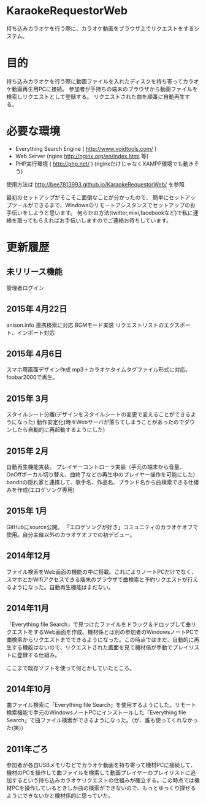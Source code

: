 KaraokeRequestorWeb
===================

持ち込みカラオケを行う際に、カラオケ動画をブラウザ上でリクエストをするシステム。

# 目的
持ち込みカラオケを行う際に動画ファイルを入れたディスクを持ち寄ってカラオケ動画再生用PCに接続。
参加者が手持ちの端末のブラウザから動画ファイルを検索しリクエストとして登録する。
リクエストされた曲を順番に自動再生する。

# 必要な環境
- Everything Search Engine ( http://www.voidtools.com/ )
- Web Server (nginx http://nginx.org/en/index.html 等)
- PHP実行環境 ( http://php.net/ )
(nginxだけじゃなくXAMPP環境でも動きそう)

使用方法は
http://bee7813993.github.io/KaraokeRequestorWeb/
を参照

最初のセットアップがそこそこ面倒なことが分かったので、
簡単にセットアップツールができるまで、Windowsのリモートアシスタンスでセットアップのお手伝いをしようと思います。
何らかの方法(twitter,mixi,facebookなど)で私に連絡を取ってもらえればお手伝いしますのでご連絡お待ちしています。



# 更新履歴

## 未リリース機能
管理者ログイン

## 2015年 4月22日
anison.info 連携検索に対応
BGMモード実装
リクエストリストのエクスポート、インポート対応


## 2015年 4月6日
スマホ用画面デザイン作成
mp3＋カラオケタイムタグファイル形式に対応。foobar2000で再生。

## 2015年 3月
スタイルシート分離(デザインをスタイルシートの変更で変えることができるようになった)
動作安定化(時々Webサーバが落ちてしまうことがあったのでダウンしたら自動的に再起動するようにした)

## 2015年 2月
自動再生機能実装。
プレイヤーコントローラ実装（手元の端末から音量、OnOffボーカル切り替え、曲終了などの再生中のプレイヤー操作を可能にした)
banditの隠れ家と連携して、歌手名、作品名、ブランド名から曲検索できる仕組みを作成(エロゲソング専用)

## 2015年 1月
GitHubにsource公開。
「エロゲソングが好き」コミュニティのカラオケオフで使用。自分主催以外のカラオケオフでの初デビュー。

## 2014年12月
ファイル検索をWeb画面の機能の中に搭載。これによりノートPCだけでなく、スマホとかWifiアクセスできる端末のブラウザで曲検索と予約リクエストが行えるようになった。自動再生機能はまだない。

## 2014年11月
「Everything file Search」で見つけたファイルをドラッグ＆ドロップして曲リクエストをするWeb画面を作成。機材係とは別の参加者のWindowsノートPCで曲検索からリクエストまでできるようになった。この時点ではまだ、自動的に再生する機能はないので、リクエストされた画面を見て機材係が手動でプレイリストに登録する仕組み。

ここまで既存ソフトを使って何とかしていたところ。

## 2014年10月
曲ファイル検索に「Everything file Search」を使用するようにした。リモート検索機能で手元のWindowsノートPCにインストールした「Everything file Search」で曲ファイル検索ができるようになった。（が、誰も使ってくれなかった(笑)）


## 2011年ごろ
参加者が各自USBメモリなどでカラオケ動画を持ち寄って機材PCに接続して、機材のPCを操作して曲ファイルを検索して動画プレイヤーのプレイリストに追加するという持ち込みカラオケリクエストの仕組みが確立する。この時点では機材PCを操作しているときしか曲の検索ができないので、もっとゆっくり探せるようにできないかと機材係的に思っていた。



